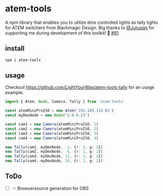 # atem-tools

A npm library that enables you to utilize dmx controlled lights as tally lights for ATEM switchers from Blackmagic Design.
Big thanks to [@Julusian](https://github.com/Julusian) for supporting me during development of this toolkit! 🎉 [#81](https://github.com/nrkno/tv-automation-atem-connection/issues/81)

## install
```bash
npm i atem-tools
```

## usage
Checkout https://github.com/LightYourWay/atem-tools-tally for an usage example.

```Typescript
import { Atem, Node, Camera, Tally } from 'atem-tools'

const atemMiniProISO = new Atem('192.168.114.65')
const myDmxNode = new Node("2.0.0.23")

const cam1 = new Camera(atemMiniProISO, 1)
const cam2 = new Camera(atemMiniProISO, 2)
const cam3 = new Camera(atemMiniProISO, 3)
const cam4 = new Camera(atemMiniProISO, 4)

new Tally(cam1, myDmxNode,  1, {r: 1, g: 2})
new Tally(cam2, myDmxNode,  6, {r: 1, g: 2})
new Tally(cam3, myDmxNode, 11, {r: 1, g: 2})
new Tally(cam4, myDmxNode, 16, {r: 1, g: 2})
```

## ToDo

- [ ] ✨ Browsersource generation for OBS